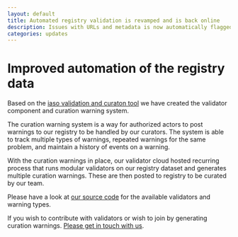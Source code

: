 ```yaml
---
layout: default
title: Automated registry validation is revamped and is back online
description: Issues with URLs and metadata is now automatically flagged with our curator team
categories: updates
---
```


# Improved automation of the registry data

Based on the [iaso validation and curaton tool](https://github.com/identifiers-org/cmd-iaso) we have created the validator component and curation warning system.

The curation warning system is a way for authorized actors to post warnings to our registry to be handled by our curators.
The system is able to track multiple types of warnings, repeated warnings for the same problem, and maintain a history of events on a warning.

With the curation warnings in place, our validator cloud hosted recurring process that runs modular validators on our registry dataset and generates multiple curation warnings. These are then posted to registry to be curated by our team.

Please have a look at [our source code](https://github.com/identifiers-org/monorepo/tree/810d600d2ead91649849e43a824d61b1d5730522/webservices/validator-registry) for the available validators and warning types.

If you wish to contribute with validators or wish to join by generating curation warnings. [Please get in touch with us](/pages/contact).
